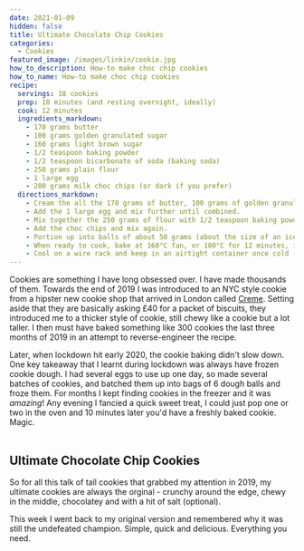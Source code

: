 ```yaml
---
date: 2021-01-09
hidden: false
title: Ultimate Chocolate Chip Cookies
categories:
  - Cookies
featured_image: /images/linkin/cookie.jpg
how_to_description: How-to make choc chip cookies
how_to_name: How-to make choc chip cookies
recipe:
  servings: 18 cookies
  prep: 10 minutes (and resting overnight, ideally)
  cook: 12 minutes
  ingredients_markdown:
    - 170 grams butter
    - 100 grams golden granulated sugar
    - 160 grams light brown sugar
    - 1/2 teaspoon baking powder
    - 1/2 teaspoon bicarbonate of soda (baking soda)
    - 250 grams plain flour
    - 1 large egg
    - 200 grams milk choc chips (or dark if you prefer)
  directions_markdown:
    - Cream the all the 170 grams of butter, 100 grams of golden granulated sugar and 160 grams light brown sugar - this might take 5 minutes in a standing mixer.
    - Add the 1 large egg and mix further until combined.
    - Mix together the 250 grams of flour with 1/2 teaspoon baking powder and 1/2 teaspoon bicarbonate of soda, mix through with the butter, sugar and egg.
    - Add the choc chips and mix again.
    - Portion up into balls of about 50 grams (about the size of an ice cream scoop), and store in the fridge - you will get the best results if they rest overnight, but you can skip this step and they will still be tasty
    - When ready to cook, bake at 160°C fan, or 180°C for 12 minutes, if they still look pale then cook a couple minutes longer.
    - Cool on a wire rack and keep in an airtight container once cold - If you like a little salt with your cookie, sprinkle a little over the top of the cookies whilst still warm.
---
```



Cookies are something I have long obsessed over. I have made thousands of them. Towards the end of 2019 I was introduced to an NYC style cookie from a hipster new cookie shop that arrived in London called <a href="https://creme.london/" target="_blank">Creme</a>. Setting aside that they are basically asking £40 for a packet of biscuits, they introduced me to a thicker style of cookie, still chewy like a cookie but a lot taller. I then must have baked something like 300 cookies the last three months of 2019 in an attempt to reverse-engineer the recipe.

Later, when lockdown hit early 2020, the cookie baking didn't slow down. One key takeaway that I learnt during lockdown was always have frozen cookie dough. I had several eggs to use up one day, so made several batches of cookies, and batched them up into bags of 6 dough balls and froze them. For months I kept finding cookies in the freezer and it was _amazing_! Any evening I fancied a quick sweet treat, I could just pop one or two in the oven and 10 minutes later you'd have a freshly baked cookie. Magic.
<br>
<br>

## Ultimate Chocolate Chip Cookies
So for all this talk of tall cookies that grabbed my attention in 2019, my ultimate cookies are always the orginal - crunchy around the edge, chewy in the middle, chocolatey and with a hit of salt (optional).

This week I went back to my original version and remembered why it was still the undefeated champion. Simple, quick and delicious. Everything you need.
<br>
<br>

